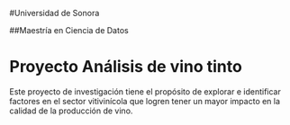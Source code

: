 #Universidad de Sonora

##Maestría en Ciencia de Datos

# Proyecto Análisis de vino tinto

Este proyecto de investigación tiene el propósito de explorar e identificar factores en el sector vitivinícola que logren tener un mayor impacto en la calidad de la producción de vino.
